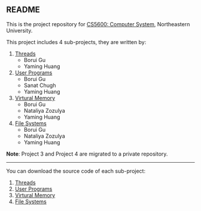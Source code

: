 README
---

This is the project repository for [CS5600: Computer System](http://www.ccs.neu.edu/home/cbw/systems.html), Northeastern University.

This project includes 4 sub-projects, they are written by:

1. [Threads](http://www.ccs.neu.edu/home/cbw/5600/project1.html)
    * Borui Gu
    * Yaming Huang
2. [User Programs](http://www.ccs.neu.edu/home/cbw/5600/project2.html)
    * Borui Gu
    * Sanat Chugh
    * Yaming Huang
3. [Virtural Memory](http://www.ccs.neu.edu/home/cbw/5600/project3.html)
    * Borui Gu
    * Nataliya Zozulya
    * Yaming Huang
4. [File Systems](http://www.ccs.neu.edu/home/cbw/5600/project4.html)
    * Borui Gu
    * Nataliya Zozulya
    * Yaming Huang

**Note**: Project 3 and Project 4 are migrated to a private repository.

---
You can download the source code of each sub-project:

1. [Threads](https://github.com/yumminhuang/CS5600/releases/tag/proj1)
2. [User Programs](https://github.com/yumminhuang/CS5600/releases/tag/proj2)
3. [Virtural Memory](https://github.com/yumminhuang/CS5600/releases/tag/proj3)
4. [File Systems](https://github.com/yumminhuang/CS5600/releases/tag/proj4)
